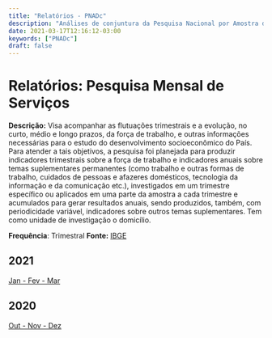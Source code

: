 ```yaml
---
title: "Relatórios - PNADc"
description: "Análises de conjuntura da Pesquisa Nacional por Amostra de Domicílios Contínua"
date: 2021-03-17T12:16:12-03:00
keywords: ["PNADc"]
draft: false
---
```


# Relatórios: Pesquisa Mensal de Serviços

**Descrição:** Visa acompanhar as flutuações trimestrais e a evolução, no curto, médio e longo prazos, da força de trabalho, e outras informações necessárias para o estudo do desenvolvimento socioeconômico do País. Para atender a tais objetivos, a pesquisa foi planejada para produzir indicadores trimestrais sobre a força de trabalho e indicadores anuais sobre temas suplementares permanentes (como trabalho e outras formas de trabalho, cuidados de pessoas e afazeres domésticos, tecnologia da informação e da comunicação etc.), investigados em um trimestre específico ou aplicados em uma parte da amostra a cada trimestre e acumulados para gerar resultados anuais, sendo produzidos, também, com periodicidade variável, indicadores sobre outros temas suplementares. Tem como unidade de investigação o domicílio.

**Frequência**: Trimestral **Fonte:** [IBGE](https://www.ibge.gov.br/estatisticas/multidominio/condicoes-de-vida-desigualdade-e-pobreza/17270-pnad-continua.html?=&t=o-que-e)




## 2021

[Jan - Fev - Mar](/relatorios_pnadc/pnadc_012021.pdf)

## 2020

[Out - Nov - Dez](/relatorios_pnadc/pnadc_042020.pdf)
